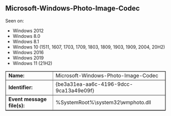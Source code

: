 ## Microsoft-Windows-Photo-Image-Codec

Seen on:
* Windows 2012
* Windows 8.0
* Windows 8.1
* Windows 10 (1511, 1607, 1703, 1709, 1803, 1809, 1903, 1909, 2004, 20H2)
* Windows 2016
* Windows 2019
* Windows 11 (21H2)

<table border="1" class="docutils">
  <tbody>
    <tr>
      <td><b>Name:</b></td>
      <td>Microsoft-Windows-Photo-Image-Codec</td>
    </tr>
    <tr>
      <td><b>Identifier:</b></td>
      <td>{be3a31ea-aa6c-4196-9dcc-9ca13a49e09f}</td>
    </tr>
    <tr>
      <td><b>Event message file(s):</b></td>
      <td>%SystemRoot%\system32\wmphoto.dll</td>
    </tr>
  </tbody>
</table>

&nbsp;

